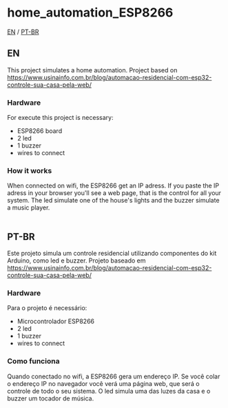 # home_automation_ESP8266
<a href="https://github.com/Jadyla/home_automation_ESP8266#en">EN</a> / 
<a href="https://github.com/Jadyla/home_automation_ESP8266#pt-br">PT-BR</a>

## EN
This project simulates a home automation.
Project based on <a href="https://www.usinainfo.com.br/blog/automacao-residencial-com-esp32-controle-sua-casa-pela-web/">https://www.usinainfo.com.br/blog/automacao-residencial-com-esp32-controle-sua-casa-pela-web/</a>

### Hardware
For execute this project is necessary:
<ul>
  <li>ESP8266 board</li>
  <li>2 led</li>
  <li>1 buzzer</li>
  <li>wires to connect</li>
</ul>

### How it works
When connected on wifi, the ESP8266 get an IP adress. If you paste the IP adress in your browser you'll see a web page, that is the control for all your system. The led
simulate one of the house's lights and the buzzer simulate a music player.
<br><br>

## PT-BR
Este projeto simula um controle residencial utilizando componentes do kit Arduino, como led e buzzer.
Projeto baseado em <a href="https://www.usinainfo.com.br/blog/automacao-residencial-com-esp32-controle-sua-casa-pela-web/">https://www.usinainfo.com.br/blog/automacao-residencial-com-esp32-controle-sua-casa-pela-web/</a>

### Hardware
Para o projeto é necessário:
<ul>
  <li>Microcontrolador ESP8266</li>
  <li>2 led</li>
  <li>1 buzzer</li>
  <li>wires to connect</li>
</ul>

### Como funciona
Quando conectado no wifi, a ESP8266 gera um endereço IP. Se você colar o endereço IP no navegador você verá uma página web, que será o controle de todo o seu sistema.
O led simula uma das luzes da casa e o buzzer um tocador de música.
